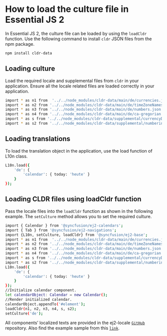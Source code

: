 # How to load the culture file in Essential JS 2

In Essential JS 2, the culture file can be loaded by using the `loadCldr` function. Use the following command to install `cldr` JSON files from the npm package.

```sh
npm install cldr-data
```

## Loading culture

Load the required locale and supplemental files from `cldr` in your application. Ensure all the locale related files are loaded correctly in your application.

```sh
import * as n1 from  '../../node_modules/cldr-data/main/de/currencies.json'
import * as n2 from '../../node_modules/cldr-data/main/de/timeZoneNames.json';
import * as n3 from '../../node_modules/cldr-data/main/de/numbers.json';
import * as n4 from '../../node_modules/cldr-data/main/de/ca-gregorian.json';
import * as s from '../../node_modules/cldr-data/supplemental/currencyData.json';
import * as s2 from '../../node_modules/cldr-data/supplemental/numberingSystems.json';
```

## Loading translations

To load the translation object in the application, use the load function of L10n class.

```sh
L10n.load({
    'de': {
        'calendar': { today: 'heute' }
    }
});
```

## Loading CLDR files using loadCldr function

Pass the locale files into the `loadCldr` function as shown in the following example. The `setCulture` method allows you to set the required culture.

```sh
import { Calendar } from '@syncfusion/ej2-calendars';
import { Tab } from '@syncfusion/ej2-navigations';
import {L10n, setCulture, loadCldr} from '@syncfusion/ej2-base';
import * as n1 from  '../../node_modules/cldr-data/main/de/currencies.json'
import * as n2 from '../../node_modules/cldr-data/main/de/timeZoneNames.json';
import * as n3 from '../../node_modules/cldr-data/main/de/numbers.json';
import * as n4 from '../../node_modules/cldr-data/main/de/ca-gregorian.json';
import * as s from '../../node_modules/cldr-data/supplemental/currencyData.json';
import * as s2 from '../../node_modules/cldr-data/supplemental/numberingSystems.json';
L10n.load({
    'de': {
        'calendar': { today: 'heute' }
    }
});
//Initialize calendar component.
let calendarObject: Calendar = new Calendar();
//Render initialized calendar.
calendarObject.appendTo('#element');
loadCldr(n1, n2, n3, n4, s, s2);
setCulture('de');
 ```

All components’ localized texts are provided in the ej2-locale [`GitHub`](https://github.com/syncfusion/ej2-locale) repository. Also find the example sample from this [`link`](http://www.syncfusion.com/downloads/support/directtrac/general/ze/localization-1218148352.zip).
